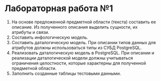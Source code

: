 # Лабораторная работа №1

1.	На основе предложенной предметной области (текста) составить ее описание. Из полученного описания выделить сущности, их атрибуты и связи.
2.	Составить инфологическую модель.
3.	Составить даталогическую модель. При описании типов данных для атрибутов должны использоваться типы из СУБД PostgreSQL.
4.	Реализовать даталогическую модель в PostgreSQL. При описании и реализации даталогической модели должны учитываться ограничения целостности, которые характерны для полученной предметной области.
5.	Заполнить созданные таблицы тестовыми данными.
